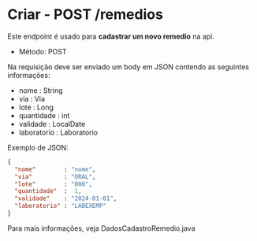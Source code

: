 # Criar - POST /remedios

Este endpoint é usado para **cadastrar um novo remedio** na api.

- Método: POST

Na requisição deve ser enviado um body em JSON contendo as seguintes informações:
- nome        : String
- via         : Via
- lote        : Long
- quantidade  : int
- validade    : LocalDate
- laboratorio : Laboratorio

Exemplo de JSON:

```JSON
{
  "nome"        : "nome",
  "via"         : "ORAL",
  "lote"        : "000",
  "quantidade"  :  1,
  "validade"    : "2024-01-01",
  "laboratorio" : "LABEXEMP"
}
```

Para mais informações, veja DadosCadastroRemedio.java
<!--TODO: adicionar links para arquivos .java e para documentação destes arquivos-->
